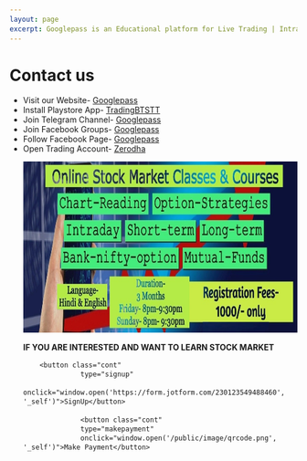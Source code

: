 ```yaml
---
layout: page
excerpt: Googlepass is an Educational platform for Live Trading | Intraday Trading | Bank Nifty Option | Stock Option | Breakout strategies | Price Action | Trading BTSTT.
---
```


# Contact us

<ul>
<li> Visit our Website- <a href="https://googlepass.net" target="_blank">Googlepass </a></li>
<li>Install Playstore App- <a href="https://bit.ly/2XiJbYv"  target="_blank">TradingBTSTT </a></li>
<li>Join Telegram Channel- <a href="https://bit.ly/3JYVjRx"  target="_blank">Googlepass </a></li>
<li>Join Facebook Groups- <a href="https://bit.ly/3K0KE90"  target="_blank">Googlepass </a></li>
<li>Follow Facebook Page- <a href="bit.ly/3X7HpDw"  target="_blank">Googlepass </a></li>
<li>Open Trading Account- <a href="https://bit.ly/2VK6k5F"  target="_blank">Zerodha </a></li>

  <p class="full-width no-margin"><img src="/public/image/course1.jpg" alt="Course1" width="600" height="300" align="centre"/></p>

  <p><b>IF YOU ARE INTERESTED AND WANT TO LEARN STOCK MARKET</b><br></p>
  
<style>
        
        .cont {
            background-color: white;
            border: 2px solid black;
            color: green;
            padding: 5px 10px;
            text-align: center;
            display: inline-block;
            font-size: 20px;
            margin: 10px 30px;
            cursor: pointer;
        }
    </style>
        
        <button class="cont" 
                  type="signup"
                  onclick="window.open('https://form.jotform.com/230123549488460', '_self')">SignUp</button>
                  
                  <button class="cont" 
                  type="makepayment"
                  onclick="window.open('/public/image/qrcode.png', '_self')">Make Payment</button>

<div class="sharethis-inline-follow-buttons"></div>

